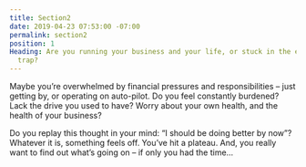 ```yaml
---
title: Section2
date: 2019-04-23 07:53:00 -07:00
permalink: section2
position: 1
Heading: Are you running your business and your life, or stuck in the entrepreneurial
  trap?
---
```


Maybe you’re overwhelmed by financial pressures and responsibilities – just getting by, or operating on auto-pilot. Do you feel constantly burdened? Lack the drive you used to have? Worry about your own health, and the health of your business?

Do you replay this thought in your mind: “I should be doing better by now”? Whatever it is, something feels off. You’ve hit a plateau. And, you really want to find out what’s going on – if only you had the time…